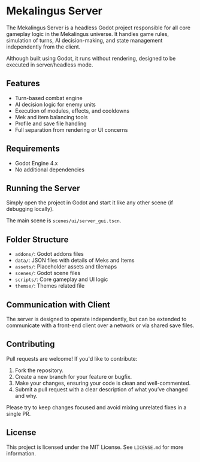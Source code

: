 # Mekalingus Server

The Mekalingus Server is a headless Godot project responsible for all core
gameplay logic in the Mekalingus universe. It handles game rules, simulation
of turns, AI decision-making, and state management independently from the
client.

Although built using Godot, it runs without rendering, designed to be
executed in server/headless mode.

## Features

- Turn-based combat engine
- AI decision logic for enemy units
- Execution of modules, effects, and cooldowns
- Mek and item balancing tools
- Profile and save file handling
- Full separation from rendering or UI concerns

## Requirements

- Godot Engine 4.x
- No additional dependencies

## Running the Server

Simply open the project in Godot and start it like any other scene
(if debugging locally).

The main scene is `scenes/ui/server_gui.tscn`.

## Folder Structure

- `addons/`: Godot addons files
- `data/`: JSON files with details of Meks and Items
- `assets/`: Placeholder assets and tilemaps
- `scenes/`: Godot scene files
- `scripts/`: Core gameplay and UI logic
- `themse/`: Themes related file

## Communication with Client

The server is designed to operate independently, but can be extended to
communicate with a front-end client over a network or via shared save files.

## Contributing

Pull requests are welcome! If you'd like to contribute:

1. Fork the repository.
2. Create a new branch for your feature or bugfix.
3. Make your changes, ensuring your code is clean and well-commented.
4. Submit a pull request with a clear description of what you’ve changed and why.

Please try to keep changes focused and avoid mixing unrelated fixes in
a single PR.

## License
This project is licensed under the MIT License. See `LICENSE.md` for
more information.
